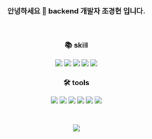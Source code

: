 <h3 align='center'> 안녕하세요 🌱 backend 개발자 조경현 입니다. </h3>
<br/>
<h3 align='center'>📚 skill </h3>
<p align='center'>
  <img src="https://img.shields.io/badge/c-%2300599C.svg?style=for-the-badge&logo=c&logoColor=white"/>
  <img src="https://img.shields.io/badge/c++-%2300599C.svg?style=for-the-badge&logo=c%2B%2B&logoColor=white"/>
  <img src="https://img.shields.io/badge/java-%23ED8B00.svg?style=for-the-badge&logo=java&logoColor=white"/>
  <img src="https://img.shields.io/badge/spring-%236DB33F.svg?style=for-the-badge&logo=spring&logoColor=white"/>
  <img src="https://img.shields.io/badge/python-3670A0?style=for-the-badge&logo=python&logoColor=ffdd54"/>
</p>
<h3 align='center'>🛠️ tools </h3>                  
<p align='center'>
  <img src="https://img.shields.io/badge/Visual%20Studio%20Code-0078d7.svg?style=for-the-badge&logo=visual-studio-code&logoColor=white"/>
  <img src="https://img.shields.io/badge/IntelliJIDEA-000000.svg?style=for-the-badge&logo=intellij-idea&logoColor=white"/>
  <img src="https://img.shields.io/badge/AWS-%23FF9900.svg?style=for-the-badge&logo=amazon-aws&logoColor=white"/>
  <img src="https://img.shields.io/badge/mysql-%2300f.svg?style=for-the-badge&logo=mysql&logoColor=white"/>
  <img src="https://img.shields.io/badge/redis-%23DD0031.svg?style=for-the-badge&logo=redis&logoColor=white"/>
  <img src="https://img.shields.io/badge/Linux-FCC624?style=for-the-badge&logo=linux&logoColor=black"/>
</p>
<br/>
<p align='center'>
<!--   <img src="http://mazassumnida.wtf/api/v2/generate_badge?boj=khcho0125"/> -->
<!--   <img src="http://mazandi.herokuapp.com/api?handle=khcho0125&theme=warm"/> -->
 <img src="https://github-readme-stats.vercel.app/api/top-langs/?username=khcho0125&layout=compact&hide=Dockerfile"/>
<!-- </p>
<h3 align='center'>🔗 velog </h3>
<p align='center'>
  <a href="https://velog.io/@khcho050125"><img src="https://img.shields.io/badge/-Velog-20c997?style=for-the-badge&logo=velog&logoColor=white"/></a>
</p>
 -->
